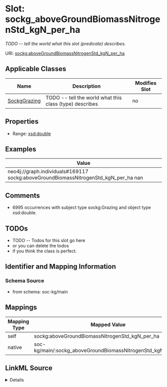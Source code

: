 

# Slot: sockg_aboveGroundBiomassNitrogenStd_kgN_per_ha


_TODO -- tell the world what this slot (predicate) describes._





URI: [sockg:aboveGroundBiomassNitrogenStd_kgN_per_ha](http://www.semanticweb.org/sockg/ontologies/2024/0/soil-carbon-ontology/aboveGroundBiomassNitrogenStd_kgN_per_ha)



<!-- no inheritance hierarchy -->





## Applicable Classes

| Name | Description | Modifies Slot |
| --- | --- | --- |
| [SockgGrazing](../classes/SockgGrazing.md) | TODO -- tell the world what this class (type) describes |  no  |







## Properties

* Range: [xsd:double](http://www.w3.org/2001/XMLSchema#double)






## Examples

| Value |
| --- |
| neo4j://graph.individuals#169117 sockg:aboveGroundBiomassNitrogenStd_kgN_per_ha nan |

## Comments

* 6995 occurrences with subject type sockg:Grazing and object type xsd:double.

## TODOs

* TODO -- Todos for this slot go here
* or you can delete the todos
* if you think the class is perfect.

## Identifier and Mapping Information







### Schema Source


* from schema: soc-kg/main




## Mappings

| Mapping Type | Mapped Value |
| ---  | ---  |
| self | sockg:aboveGroundBiomassNitrogenStd_kgN_per_ha |
| native | soc-kg/main/:sockg_aboveGroundBiomassNitrogenStd_kgN_per_ha |




## LinkML Source

<details>
```yaml
name: sockg_aboveGroundBiomassNitrogenStd_kgN_per_ha
description: TODO -- tell the world what this slot (predicate) describes.
todos:
- TODO -- Todos for this slot go here
- or you can delete the todos
- if you think the class is perfect.
comments:
- 6995 occurrences with subject type sockg:Grazing and object type xsd:double.
examples:
- value: neo4j://graph.individuals#169117 sockg:aboveGroundBiomassNitrogenStd_kgN_per_ha
    nan
from_schema: soc-kg/main
rank: 1000
slot_uri: sockg:aboveGroundBiomassNitrogenStd_kgN_per_ha
alias: sockg_aboveGroundBiomassNitrogenStd_kgN_per_ha
domain_of:
- sockg_Grazing
range: double

```
</details>